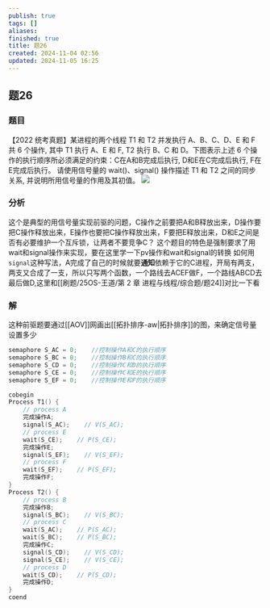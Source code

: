 ```yaml
---
publish: true
tags: []
aliases: 
finished: true
title: 题26
created: 2024-11-04 02:56
updated: 2024-11-05 16:25
---
```

## 题26
### 题目
【2022 统考真题】某进程的两个线程 T1 和 T2 并发执行 A、B、C、D、E 和 F 共 6 个操作, 其中 T1 执行 A、E 和 F, T2 执行 B、C 和 D。下图表示上述 6 个操作的执行顺序所必须满足的约束：C在A和B完成后执行, D和E在C完成后执行, F在E完成后执行。
请使用信号量的 wait()、signal() 操作描述 T1 和 T2 之间的同步关系, 并说明所用信号量的作用及其初值。
![](https://img.hwenyi.live/202411041846261.webp)
### 分析
这个是典型的用信号量实现前驱的问题，C操作之前要把A和B释放出来，D操作要把C操作释放出来，E操作也要把C操作释放出来，F要把E释放出来，D和E之间是否有必要维护一个互斥锁，让两者不要竞争C？ 
这个题目的特色是强制要求了用wait和signal操作来实现，要在这里学一下pv操作和wait和signal的转换
如何用`signal`这种写法，A完成了自己的时候就要**通知**依赖于它的C进程，开局有两支，两支又合成了一支，所以只写两个函数，一个路线去ACEF做F，一个路线ABCD去最后做D,这里和[[刷题/25OS-王道/第 2 章 进程与线程/综合题/题24]]对比一下看
### 解
这种前驱题要通过[[AOV]]网画出[[拓扑排序-aw|拓扑排序]]的图，来确定信号量设置多少
```c
semaphore S_AC = 0;    //控制操作A和C的执行顺序
semaphore S_BC = 0;    //控制操作B和C的执行顺序
semaphore S_CD = 0;    //控制操作C和D的执行顺序
semaphore S_CE = 0;    //控制操作C和E的执行顺序
semaphore S_EF = 0;    //控制操作E和F的执行顺序

cobegin
Process T1() {
    // process A
    完成操作A;
    signal(S_AC);    // V(S_AC);
    // process E
    wait(S_CE);    // P(S_CE);
    完成操作E;
    signal(S_EF);    // V(S_EF);
    // process F
    wait(S_EF);    // P(S_EF);
    完成操作F;
}
Process T2() {
    // process B
    完成操作B;
    signal(S_BC);    // V(S_BC);
    // process C
    wait(S_AC);    // P(S_AC);
    wait(S_BC);    // P(S_BC);
    完成操作C;
    signal(S_CD);    // V(S_CD);
    signal(S_CE);    // V(S_CE);
    // process D
    wait(S_CD);    // P(S_CD);
    完成操作D;
}
coend
```

